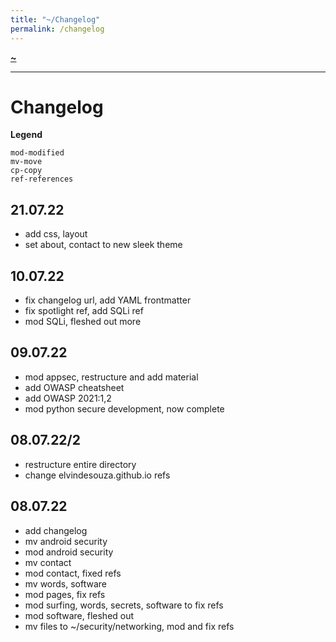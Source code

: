 ```yaml
---
title: "~/Changelog"
permalink: /changelog
---
```


**[~](README.md)**

---

# Changelog

**Legend**

```
mod-modified
mv-move
cp-copy
ref-references
```

## 21.07.22

- add css, layout
- set about, contact to new sleek theme

## 10.07.22

- fix changelog url, add YAML frontmatter
- fix spotlight ref, add SQLi ref
- mod SQLi, fleshed out more

## 09.07.22

- mod appsec, restructure and add material
- add OWASP cheatsheet
- add OWASP 2021:1,2
- mod python secure development, now complete

## 08.07.22/2

- restructure entire directory
- change elvindesouza.github.io refs

## 08.07.22

- add changelog
- mv android security
- mod android security
- mv contact
- mod contact, fixed refs
- mv words, software
- mod pages, fix refs
- mod surfing, words, secrets, software to fix refs
- mod software, fleshed out
- mv files to ~/security/networking, mod and fix refs
